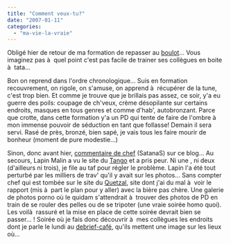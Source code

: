 ```yaml
---
title: "Comment veux-tu?"
date: "2007-01-11"
categories: 
  - "ma-vie-la-vraie"
---
```


Obligé hier de retour de ma formation de repasser au [boulot](http://alize.finances.gouv.fr/navigation_int/general/visualisation_dir_int.htm?id_etablissement=12523)... Vous imaginez pas à  quel point c'est pas facile de trainer ses collègues en boite à  tata...

Bon on reprend dans l'ordre chronologique... Suis en formation recouvrement, on rigole, on s'amuse, on apprend à  récupérer de la tune, c'est trop bien. Et comme je trouve que je brillais pas assez, ce soir, y'a eu guerre des poils: coupage de ch'veux, crème désopilante sur certains endroits, masques en tous genres et comme d'hab', autobronzant. Parce que crotte, dans cette formation y'a un PD qui tente de faire de l'ombre à  mon immense pouvoir de séduction en tant que follasse! Demain il sera servi. Rasé de près, bronzé, bien sapé, je vais tous les faire mourir de bonheur (moment de pure modestie...)

Sinon, donc avant hier, [commentaire de chef](#comment-84) (SatanaS) sur ce blog... Au secours, Lapin Malin a vu le site du [Tango](http://www.boite-a-frissons.fr/accueil.htm) et a pris peur. Ni une , ni deux (d'ailleurs ni trois), je file au taf pour régler le problème. Lapin l'a été tout perturbé par les milliers de trav' qu'il y avait sur les photos... Sans compter chef qui est tombée sur le site du [Quetzal](http://www.quetzalbar.com/), site dont j'ai du mal à  voir le rapport (mis à  part le plan pour y aller) avec la bière pas chère. Une galerie de photos porno où le quidam s'attendrait à  trouver des photos de PD en train de se rouler des pelles ou de se tripoter (une vraie soirée homo quoi). Les voilà  rassuré et la mise en place de cette soirée devrait bien se passer... ! Soirée où je fais donc découvrir à  mes collègues les endroits dont je parle le lundi au [debrief-café](http://kwaite.free.fr/wordpress/?p=219), qu'ils mettent une image sur les lieux où...
